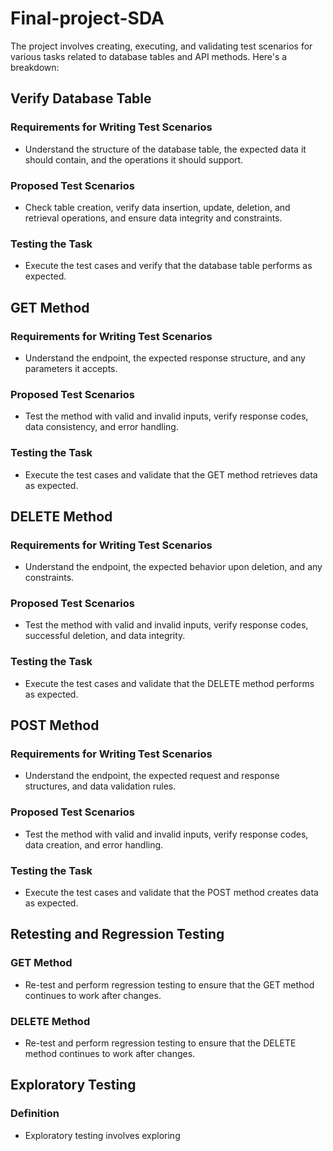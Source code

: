 # Final-project-SDA

The project involves creating, executing, and validating test scenarios for various tasks related to database tables and API methods. Here's a breakdown:

## Verify Database Table
### Requirements for Writing Test Scenarios
- Understand the structure of the database table, the expected data it should contain, and the operations it should support.

### Proposed Test Scenarios
- Check table creation, verify data insertion, update, deletion, and retrieval operations, and ensure data integrity and constraints.

### Testing the Task
- Execute the test cases and verify that the database table performs as expected.

## GET Method
### Requirements for Writing Test Scenarios
- Understand the endpoint, the expected response structure, and any parameters it accepts.

### Proposed Test Scenarios
- Test the method with valid and invalid inputs, verify response codes, data consistency, and error handling.

### Testing the Task
- Execute the test cases and validate that the GET method retrieves data as expected.

## DELETE Method
### Requirements for Writing Test Scenarios
- Understand the endpoint, the expected behavior upon deletion, and any constraints.

### Proposed Test Scenarios
- Test the method with valid and invalid inputs, verify response codes, successful deletion, and data integrity.

### Testing the Task
- Execute the test cases and validate that the DELETE method performs as expected.

## POST Method
### Requirements for Writing Test Scenarios
- Understand the endpoint, the expected request and response structures, and data validation rules.

### Proposed Test Scenarios
- Test the method with valid and invalid inputs, verify response codes, data creation, and error handling.

### Testing the Task
- Execute the test cases and validate that the POST method creates data as expected.

## Retesting and Regression Testing
### GET Method
- Re-test and perform regression testing to ensure that the GET method continues to work after changes.

### DELETE Method
- Re-test and perform regression testing to ensure that the DELETE method continues to work after changes.

## Exploratory Testing
### Definition
- Exploratory testing involves exploring
